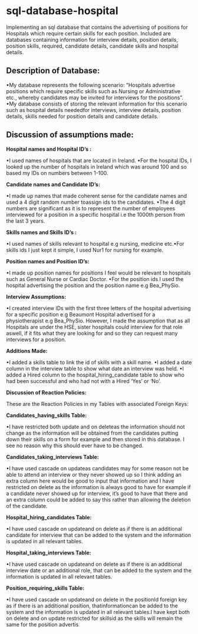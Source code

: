 # sql-database-hospital

Implementing an sql database that contains the advertising of positions for Hospitals which require certain skills for each position. Included are databases containing information for interview details, position details, position skills, required, candidate details, candidate skills and hospital details.

## Description of Database:

•My database represents the following scenario: “Hospitals advertise positions which require specific skills such as Nursing or Administrative etc., whereby candidates may be invited for interviews for the positions”.
•My database consists of storing the relevant information for this scenario such as hospital details neededfor interviews, interview details, position details, skills needed for position details and candidate details.

## Discussion of assumptions made:

**Hospital names and Hospital ID’s :**

•I used names of hospitals that are located in Ireland.
•For the hospital IDs, I looked up the number of hospitals in Ireland which was around 100 and so based my IDs on numbers between 1-100.

**Candidate names and Candidate ID’s:**

•I made up names that made coherent sense for the candidate names and used a 4 digit random number toassign ids to the candidates.
•The 4 digit numbers are significant as it is to represent the number of employees interviewed for a position in a specific hospital i.e the 1000th person from the last 3 years.

**Skills names and Skills ID’s :**

•I used names of skills relevant to hospital e.g nursing, medicine etc.•For skills ids I just kept it simple, I used Nur1 for nursing for example.

**Position names and Position ID’s:**

•I made up position names for positions I feel would be relevant to hospitals such as General Nurse or Cardiac Doctor.
•For the position ids I used the hospital advertising the position and the position name e.g Bea_PhySio.

**Interview Assumptions:**

•I created interview IDs with the first three letters of the hospital advertising for a specific position e.g Beaumont Hospital advertised for a physiotherapist e.g Bea_PhySio. However, I made the assumption that as all Hospitals are under the HSE, sister hospitals could interview for that role aswell, if it fits what they are looking for and so they can request many interviews for a position.

**Additions Made:**

•I added a skills table to link the id of skills with a skill name.
•I added a date column in the interview table to show what date an interview was held.
•I added a Hired column to the hospital_hiring_candidate table to show who had been successful and who had not with a Hired ‘Yes’ or ‘No’.

**Discussion of Reaction Policies:**

These are the Reaction Policies in my Tables with associated Foreign Keys:

**Candidates_having_skills Table:**

•I have restricted both update and on deleteas the information should not change as the information will be obtained from the candidates putting down their skills on  a form for example and then stored in this database. I see no reason why this should ever have to be changed.

**Candidates_taking_interviews Table:**

•I have used cascade on updateas candidates may for some reason not be able to attend an interview or they never showed up so I think adding an extra column here would be good to input that information and I have restricted on delete as the information is always good to have for example if a candidate never showed up for interview, it’s good to have that there and an extra column could be added to say this rather than allowing the deletion of the candidate.

**Hospital_hiring_candidates Table:**

•I have used cascade on updateand on delete as if there is an additional candidate for interview that can be added to the system and the information is updated in all relevant tables.

**Hospital_taking_interviews Table:**

•I have used cascade on updateand on delete as if there is an additional interview date or an additional role, that can be added to the system and the information is updated in all relevant tables.

**Position_requiring_skills Table:**

•I have used cascade on updateand on delete in the positionId foreign key as if there is an additional position, thatinformationcan be added to the system and the information is updated in all relevant tables.I have kept both on delete and on update restricted for skillsid as the skills will remain the same for the position advertis
